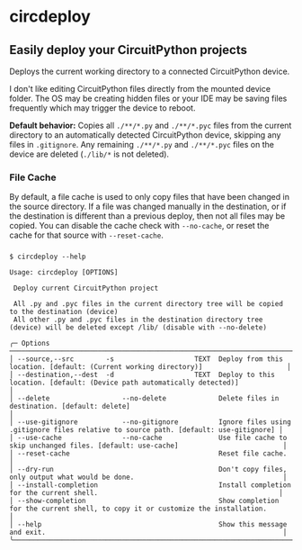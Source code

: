 # circdeploy

## Easily deploy your CircuitPython projects

Deploys the current working directory to a connected CircuitPython device.

I don't like editing CircuitPython files directly from the mounted device folder. The OS may be
creating hidden files or your IDE may be saving files frequently which may trigger the device
to reboot.

**Default behavior:** Copies all `./**/*.py` and `./**/*.pyc` files from the current directory to an
automatically detected CircuitPython device, skipping any files in `.gitignore`. Any remaining
`./**/*.py` and `./**/*.pyc` files on the device are deleted (`./lib/*` is not deleted).

### File Cache

By default, a file cache is used to only copy files that have been changed in the source directory.
If a file was changed manually in the destination, or if the destination is different than a
previous deploy, then not all files may be copied. You can disable the cache check with
`--no-cache`, or reset the cache for that source with `--reset-cache`.

###

```text
$ circdeploy --help

Usage: circdeploy [OPTIONS]                                                                                                               
                                                                                                                                           
 Deploy current CircuitPython project                                                                                                      
                                                                                                                                           
 All .py and .pyc files in the current directory tree will be copied to the destination (device)                                           
 All other .py and .pyc files in the destination directory tree (device) will be deleted except /lib/ (disable with --no-delete)           
                                                                                                                                           
╭─ Options ───────────────────────────────────────────────────────────────────────────────────────────────────────────────────────────────╮
│ --source,--src        -s                    TEXT  Deploy from this location. [default: (Current working directory)]                     │
│ --destination,--dest  -d                    TEXT  Deploy to this location. [default: (Device path automatically detected)]              │
│ --delete                  --no-delete             Delete files in destination. [default: delete]                                        │
│ --use-gitignore           --no-gitignore          Ignore files using .gitignore files relative to source path. [default: use-gitignore] │
│ --use-cache               --no-cache              Use file cache to skip unchanged files. [default: use-cache]                          │
│ --reset-cache                                     Reset file cache.                                                                     │
│ --dry-run                                         Don't copy files, only output what would be done.                                     │
│ --install-completion                              Install completion for the current shell.                                             │
│ --show-completion                                 Show completion for the current shell, to copy it or customize the installation.      │
│ --help                                            Show this message and exit.                                                           │
╰─────────────────────────────────────────────────────────────────────────────────────────────────────────────────────────────────────────╯
```
